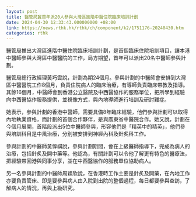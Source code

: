 ```yaml
---
layout: post
title: 醫管局冀首年派20人參與大灣區進階中醫住院臨床培訓計劃
date: 2024-04-30 12:33:43.000000000 +08:00
link: https://news.rthk.hk/rthk/ch/component/k2/1751176-20240430.htm
categories: rthk
---
```


醫管局推出大灣區進階中醫住院臨床培訓計劃，是首個臨床住院培訓項目，讓本港中醫師參與大灣區中醫醫院的工作，局方期望，首年可以派出20名中醫師參與計劃。

醫管局總行政經理黃巧雲說，計劃為期24個月。參與計劃的中醫師會安排到大灣區中醫醫院工作8個月，負責住院病人的臨床治療，有導師負責臨床帶教及指導。其餘16個月，中醫師會到香港公立醫院及中西醫協作的服務單位，把所學到經驗向中西醫協作服務提供，並視像方式，與內地導師進行培訓及研討難症。

她表示，參與計劃的香港中醫師，需要具備8年臨床經驗，他們參與計劃可以取得內地執業資格，而計劃的首個合作夥伴，是與廣東省中醫院合作。她又說，計劃在今個月展開，首階段派出5位中醫師參與，形容他們是「精英中的精英」，他們參與培訓科目是中風治療，分別被安排到神經內科及針炙科工作。

參與計劃的中醫師黃惇祺說，參與計劃期間，會在上級醫師指導下，完成為病人的治療，包括針炙及開中藥等。他認為，有關計劃可以令他了解更有特色的醫療法，把經驗帶回港與同事分享，並在中西醫協作的服務單位協助病人。

另一名參與計劃的中醫師周穎欣說，在香港時工作主要是針炙及開藥，在內地工作亦要負責管床、即是要參與病人由入院到出院的整個過程，每日都要參與查訪，了解病人的情況，再與上級研究。
